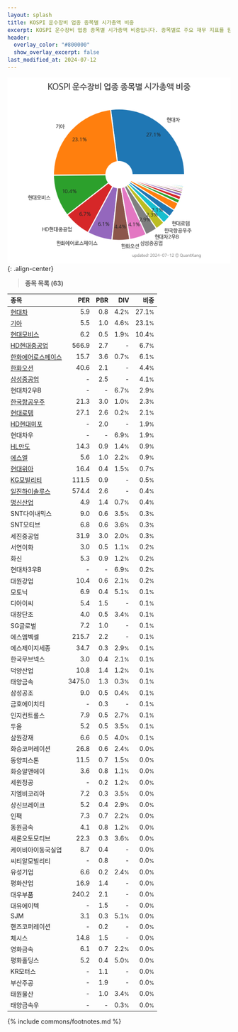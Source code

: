 ```yaml
---
layout: splash
title: KOSPI 운수장비 업종 종목별 시가총액 비중
excerpt: KOSPI 운수장비 업종 종목별 시가총액 비중입니다. 종목별로 주요 재무 지표를 함께 표시합니다.
header:
  overlay_color: "#800000"
  show_overlay_excerpt: false
last_modified_at: 2024-07-12
---
```



![KOSPI 운수장비 업종 종목별 시가총액 비중](/stats/sector/images/kospi_업종_운수장비_종목.png){: .align-center}


> **종목 목록 (63)**<a id="list"></a>

| **종목** | **PER** | **PBR** | **DIV** | **비중** |
| :------- | ------: | ------: | ------: | -------: |
| [현대차](/005380/) | 5.9 | 0.8 | 4.2<small>%</small> | 27.1<small>%</small> |
| [기아](/000270/) | 5.5 | 1.0 | 4.6<small>%</small> | 23.1<small>%</small> |
| [현대모비스](/012330/) | 6.2 | 0.5 | 1.9<small>%</small> | 10.4<small>%</small> |
| [HD현대중공업](/329180/) | 566.9 | 2.7 | - | 6.7<small>%</small> |
| [한화에어로스페이스](/012450/) | 15.7 | 3.6 | 0.7<small>%</small> | 6.1<small>%</small> |
| [한화오션](/042660/) | 40.6 | 2.1 | - | 4.4<small>%</small> |
| [삼성중공업](/010140/) | - | 2.5 | - | 4.1<small>%</small> |
| 현대차2우B | - | - | 6.7<small>%</small> | 2.9<small>%</small> |
| [한국항공우주](/047810/) | 21.3 | 3.0 | 1.0<small>%</small> | 2.3<small>%</small> |
| [현대로템](/064350/) | 27.1 | 2.6 | 0.2<small>%</small> | 2.1<small>%</small> |
| [HD현대미포](/010620/) | - | 2.0 | - | 1.9<small>%</small> |
| 현대차우 | - | - | 6.9<small>%</small> | 1.9<small>%</small> |
| [HL만도](/204320/) | 14.3 | 0.9 | 1.4<small>%</small> | 0.9<small>%</small> |
| [에스엘](/005850/) | 5.6 | 1.0 | 2.2<small>%</small> | 0.9<small>%</small> |
| [현대위아](/011210/) | 16.4 | 0.4 | 1.5<small>%</small> | 0.7<small>%</small> |
| [KG모빌리티](/003620/) | 111.5 | 0.9 | - | 0.5<small>%</small> |
| [일진하이솔루스](/271940/) | 574.4 | 2.6 | - | 0.4<small>%</small> |
| [명신산업](/009900/) | 4.9 | 1.4 | 0.7<small>%</small> | 0.4<small>%</small> |
| SNT다이내믹스 | 9.0 | 0.6 | 3.5<small>%</small> | 0.3<small>%</small> |
| SNT모티브 | 6.8 | 0.6 | 3.6<small>%</small> | 0.3<small>%</small> |
| 세진중공업 | 31.9 | 3.0 | 2.0<small>%</small> | 0.3<small>%</small> |
| 서연이화 | 3.0 | 0.5 | 1.1<small>%</small> | 0.2<small>%</small> |
| 화신 | 5.3 | 0.9 | 1.2<small>%</small> | 0.2<small>%</small> |
| 현대차3우B | - | - | 6.9<small>%</small> | 0.2<small>%</small> |
| 대원강업 | 10.4 | 0.6 | 2.1<small>%</small> | 0.2<small>%</small> |
| 모토닉 | 6.9 | 0.4 | 5.1<small>%</small> | 0.1<small>%</small> |
| 디아이씨 | 5.4 | 1.5 | - | 0.1<small>%</small> |
| 대창단조 | 4.0 | 0.5 | 3.4<small>%</small> | 0.1<small>%</small> |
| SG글로벌 | 7.2 | 1.0 | - | 0.1<small>%</small> |
| 에스엠벡셀 | 215.7 | 2.2 | - | 0.1<small>%</small> |
| 에스제이지세종 | 34.7 | 0.3 | 2.9<small>%</small> | 0.1<small>%</small> |
| 한국무브넥스 | 3.0 | 0.4 | 2.1<small>%</small> | 0.1<small>%</small> |
| 덕양산업 | 10.8 | 1.4 | 1.2<small>%</small> | 0.1<small>%</small> |
| 태양금속 | 3475.0 | 1.3 | 0.3<small>%</small> | 0.1<small>%</small> |
| 삼성공조 | 9.0 | 0.5 | 0.4<small>%</small> | 0.1<small>%</small> |
| 금호에이치티 | - | 0.3 | - | 0.1<small>%</small> |
| 인지컨트롤스 | 7.9 | 0.5 | 2.7<small>%</small> | 0.1<small>%</small> |
| 두올 | 5.2 | 0.5 | 3.5<small>%</small> | 0.1<small>%</small> |
| 삼원강재 | 6.6 | 0.5 | 4.0<small>%</small> | 0.1<small>%</small> |
| 화승코퍼레이션 | 26.8 | 0.6 | 2.4<small>%</small> | 0.0<small>%</small> |
| 동양피스톤 | 11.5 | 0.7 | 1.5<small>%</small> | 0.0<small>%</small> |
| 화승알앤에이 | 3.6 | 0.8 | 1.1<small>%</small> | 0.0<small>%</small> |
| 세원정공 | - | 0.2 | 1.2<small>%</small> | 0.0<small>%</small> |
| 지엠비코리아 | 7.2 | 0.3 | 3.5<small>%</small> | 0.0<small>%</small> |
| 상신브레이크 | 5.2 | 0.4 | 2.9<small>%</small> | 0.0<small>%</small> |
| 인팩 | 7.3 | 0.7 | 2.2<small>%</small> | 0.0<small>%</small> |
| 동원금속 | 4.1 | 0.8 | 1.2<small>%</small> | 0.0<small>%</small> |
| 새론오토모티브 | 22.3 | 0.3 | 3.6<small>%</small> | 0.0<small>%</small> |
| 케이비아이동국실업 | 8.7 | 0.4 | - | 0.0<small>%</small> |
| 씨티알모빌리티 | - | 0.8 | - | 0.0<small>%</small> |
| 유성기업 | 6.6 | 0.2 | 2.4<small>%</small> | 0.0<small>%</small> |
| 평화산업 | 16.9 | 1.4 | - | 0.0<small>%</small> |
| 대우부품 | 240.2 | 2.1 | - | 0.0<small>%</small> |
| 대유에이텍 | - | 1.5 | - | 0.0<small>%</small> |
| SJM | 3.1 | 0.3 | 5.1<small>%</small> | 0.0<small>%</small> |
| 핸즈코퍼레이션 | - | 0.2 | - | 0.0<small>%</small> |
| 체시스 | 14.8 | 1.5 | - | 0.0<small>%</small> |
| 영화금속 | 6.1 | 0.7 | 2.2<small>%</small> | 0.0<small>%</small> |
| 평화홀딩스 | 5.2 | 0.4 | 5.0<small>%</small> | 0.0<small>%</small> |
| KR모터스 | - | 1.1 | - | 0.0<small>%</small> |
| 부산주공 | - | 1.9 | - | 0.0<small>%</small> |
| 태원물산 | - | 1.0 | 3.4<small>%</small> | 0.0<small>%</small> |
| 태양금속우 | - | - | 0.3<small>%</small> | 0.0<small>%</small> |

{% include commons/footnotes.md %}